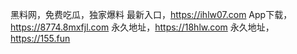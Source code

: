 黑料网，免费吃瓜，独家爆料
最新入口，https://ihlw07.com
App下载，https://8774.8mxfjl.com
永久地址，https://18hlw.com
永久地址，https://155.fun
